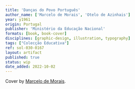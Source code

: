 ```yaml
---
title: 'Danças do Povo Português'
author_name: ['Marcelo de Morais', 'Otelo de Azinhais']
year: y1961
origin: Portugal
publisher: 'Ministério da Educação Nacional'
formats: [book, book-cover]
disciplines: [graphic-design, illustration, typography]
tags: ["Colecção Educativa"]
ref: sol-030-0167
layout: artifact
published: true
status: wip
date_added: 2022-10-02
---
```

Cover by <a class="text cat-link author" href="/authors/Marcelo de Morais/">Marcelo de Morais</a>.

